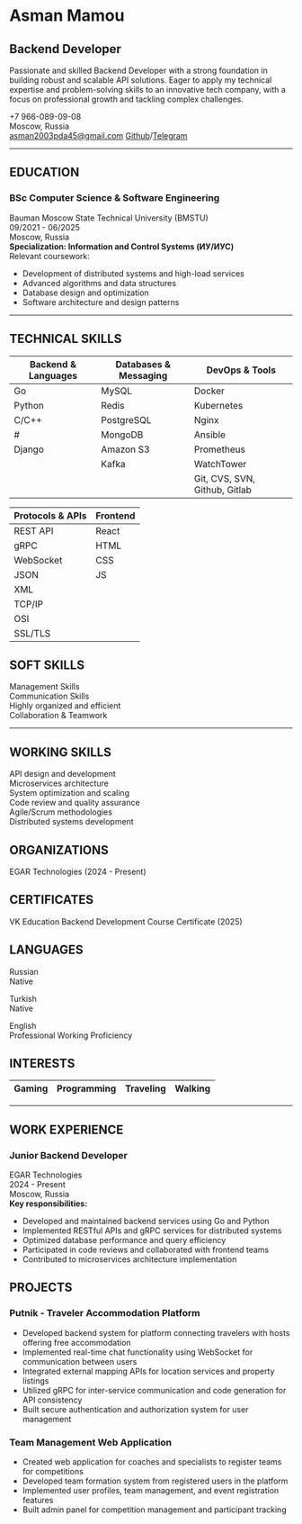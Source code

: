 # **Asman Mamou**
## Backend Developer

Passionate and skilled Backend Developer with a strong foundation in building robust and scalable API solutions. Eager to apply my technical expertise and problem-solving skills to an innovative tech company, with a focus on professional growth and tackling complex challenges.

+7 966-089-09-08  
Moscow, Russia  
asman2003pda45@gmail.com
[Github](https://github.com/JolyBI3ll)/[Telegram](https://t.me/Mawaaay)

---

## EDUCATION
### BSc Computer Science & Software Engineering
Bauman Moscow State Technical University (BMSTU)  
09/2021 - 06/2025  
Moscow, Russia  
**Specialization: Information and Control Systems (ИУ/ИУС)**  
Relevant coursework:
- Development of distributed systems and high-load services
- Advanced algorithms and data structures
- Database design and optimization
- Software architecture and design patterns

---

## TECHNICAL SKILLS
| **Backend & Languages** | **Databases & Messaging** | **DevOps & Tools** |
|-------------|---------------|--------------------------|
| Go | MySQL | Docker |
| Python | Redis | Kubernetes |
| C/C++ | PostgreSQL | Nginx |
| # | MongoDB | Ansible |
| Django | Amazon S3 | Prometheus |
|  | Kafka | WatchTower |
|  |  | Git, CVS, SVN, Github, Gitlab |

| **Protocols & APIs** | **Frontend** |
|----------------------|--------------|
| REST API | React |
| gRPC | HTML |
| WebSocket | CSS |
| JSON | JS |
| XML |  |
| TCP/IP |  |
| OSI |  |
| SSL/TLS |  |

## SOFT SKILLS
Management Skills  
Communication Skills  
Highly organized and efficient  
Collaboration & Teamwork

---

## WORKING SKILLS
API design and development  
Microservices architecture  
System optimization and scaling  
Code review and quality assurance  
Agile/Scrum methodologies  
Distributed systems development

## ORGANIZATIONS
EGAR Technologies (2024 - Present)

## CERTIFICATES
VK Education Backend Development Course Certificate (2025)

## LANGUAGES
Russian  
Native

Turkish  
Native

English  
Professional Working Proficiency

## INTERESTS
| Gaming | Programming | Traveling | Walking |
|--------|-------------|-----------|---------|

---

## WORK EXPERIENCE
### Junior Backend Developer
EGAR Technologies  
2024 - Present  
Moscow, Russia  
**Key responsibilities:**
- Developed and maintained backend services using Go and Python
- Implemented RESTful APIs and gRPC services for distributed systems
- Optimized database performance and query efficiency
- Participated in code reviews and collaborated with frontend teams
- Contributed to microservices architecture implementation

## PROJECTS
### Putnik - Traveler Accommodation Platform
- Developed backend system for platform connecting travelers with hosts offering free accommodation
- Implemented real-time chat functionality using WebSocket for communication between users
- Integrated external mapping APIs for location services and property listings
- Utilized gRPC for inter-service communication and code generation for API consistency
- Built secure authentication and authorization system for user management

### Team Management Web Application
- Created web application for coaches and specialists to register teams for competitions
- Developed team formation system from registered users in the platform
- Implemented user profiles, team management, and event registration features
- Built admin panel for competition management and participant tracking
